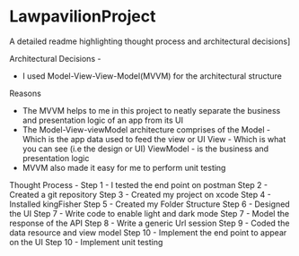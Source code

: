 # LawpavilionProject

A detailed readme highlighting thought process and architectural decisions]

Architectural Decisions - 
- I used Model-View-View-Model(MVVM) for the architectural structure

Reasons 
- The MVVM helps to me in this project to neatly separate the business and presentation logic of an app from its UI
- The Model-View-viewModel architecture comprises of the 
Model - Which is the app data used to feed the view or UI
View - Which is what you can see (i.e the design or UI)
ViewModel - is the business and presentation logic
- MVVM also made it easy for me to perform unit testing

Thought Process -
Step 1 - I tested the end point on postman
Step 2 - Created a git repository 
Step 3 - Created my project on xcode
Step 4 - Installed kingFisher
Step 5 - Created my Folder Structure
Step 6 - Designed the UI
Step 7 - Write code to enable light and dark mode
Step 7 - Model the response of the API
Step 8 - Write a generic Url session
Step 9 - Coded the data resource and view model 
Step 10 - Implement the end point to appear on the UI
Step 10 - Implement unit testing
